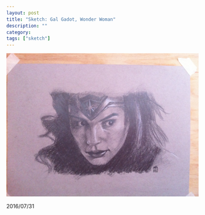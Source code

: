 ```yaml
---
layout: post
title: "Sketch: Gal Gadot, Wonder Woman"
description: ""
category:
tags: ["sketch"]
---
```


![Gal Gadot, Wonder Woman](/assets/images/pencil-sketch-0094.jpg)

2016/07/31
